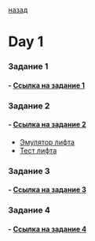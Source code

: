 [назад](https://github.com/VasiliySilver/STUDY_AT)

# Day 1

### Задание 1

#### - [Ссылка на задание 1](task_1.md)

### Задание 2

#### - [Ссылка на задание 2](task_2.md)

+ [Эмулятор лифта](building.py)
+ [Тест лифта](testbuilding.py)

### Задание 3

#### - [Ссылка на задание 3](task_3.md)

### Задание 4

#### - [Ссылка на задание 4](task_4.md)
